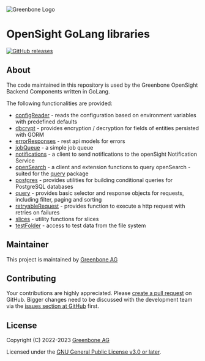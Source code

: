 ![Greenbone Logo](https://www.greenbone.net/wp-content/uploads/gb_new-logo_horizontal_rgb_small.png)

# OpenSight GoLang libraries

[![GitHub releases](https://img.shields.io/github/release/greenbone/opensight-golang-libraries.svg)](https://github.com/greenbone/opensight-golang-libraries/releases)

## About

The code maintained in this repository is used by the Greenbone OpenSight Backend Components written in GoLang.

The following functionalities are provided:
* [configReader](pkg/configReader/README.md) - reads the configuration based on environment variables with predefined defaults
* [dbcrypt](pkg/dbcrypt/README.md) - provides encryption / decryption for fields of entities persisted with GORM
* [errorResponses](pkg/errorResponses/README.md) - rest api models for errors
* [jobQueue](pkg/jobQueue/README.md) - a simple job queue
* [notifications](pkg/notifications/README.md) - a client to send notifications to the openSight Notification Service 
* [openSearch](pkg/openSearch/README.md) - a client and extension functions to query openSearch - suited for the [query](pkg/query/README.md) package
* [postgres](pkg/postgres/README.md) - provides utilities for building conditional queries for PostgreSQL databases
* [query](pkg/query/README.md) - provides basic selector and response objects for requests, including filter, paging and sorting
* [retryableRequest](pkg/retryableRequest/README.md) - provides function to execute a http request with retries on failures
* [slices](pkg/slices/README.md) - utility functions for slices
* [testFolder](pkg/testFolder/README.md) - access to test data from the file system

## Maintainer

This project is maintained by [Greenbone AG][Greenbone AG]

## Contributing

Your contributions are highly appreciated. Please
[create a pull request](https://github.com/greenbone/opensight-golang-libraries/pulls)
on GitHub. Bigger changes need to be discussed with the development team via the
[issues section at GitHub](https://github.com/greenbone/opensight-golang-libraries/issues)
first.

## License

Copyright (C) 2022-2023 [Greenbone AG][Greenbone AG]

Licensed under the [GNU General Public License v3.0 or later](LICENSE).

[Greenbone AG]: https://www.greenbone.net/
